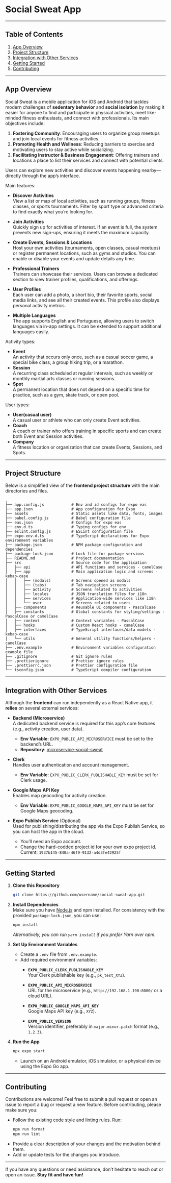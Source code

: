 # Social Sweat App

---

## Table of Contents

1. [App Overview](#app-overview)  
2. [Project Structure](#project-structure)  
3. [Integration with Other Services](#integration-with-other-services)  
4. [Getting Started](#getting-started)  
5. [Contributing](#contributing)

---

## App Overview

Social Sweat is a mobile application for iOS and Android that tackles modern challenges of **sedentary behavior** and **social isolation** by making it easier for anyone to find and participate in physical activities, meet like-minded fitness enthusiasts, and connect with professionals. Its main objectives include:

1. **Fostering Community**: Encouraging users to organize group meetups and join local events for fitness activities.  
2. **Promoting Health and Wellness**: Reducing barriers to exercise and motivating users to stay active while socializing.  
3. **Facilitating Instructor & Business Engagement**: Offering trainers and locations a place to list their services and connect with potential clients.

Users can explore new activities and discover events happening nearby—directly through the app’s interface.

Main features:

- **Discover Activities**  
  View a list or map of local activities, such as running groups, fitness classes, or sports tournaments. Filter by sport type or advanced criteria to find exactly what you’re looking for.

- **Join Activities**  
  Quickly sign up for activities of interest. If an event is full, the system prevents new sign-ups, ensuring it meets the maximum capacity.

- **Create Events, Sessions & Locations**  
  Host your own activities (tournaments, open classes, casual meetups) or register permanent locations, such as gyms and studios. You can enable or disable your events and update details any time.

- **Professional Trainers**  
  Trainers can showcase their services. Users can browse a dedicated section to view trainer profiles, qualifications, and offerings.

- **User Profiles**  
  Each user can add a photo, a short bio, their favorite sports, social media links, and see all their created events. This profile also displays personal activity metrics.

- **Multiple Languages**  
  The app supports English and Portuguese, allowing users to switch languages via in-app settings. It can be extended to support additional languages easily.

Activity types:
- **Event**  
  An activity that occurs only once, such as a casual soccer game, a special bike class, a group hiking trip, or a marathon.
- **Session**  
  A recurring class scheduled at regular intervals, such as weekly or monthly martial arts classes or running sessions. 
- **Spot**  
  A permanent location that does not depend on a specific time for practice, such as a gym, skate track, or open pool. 

User types:
- **User(casual user)**  
  A casual user or athlete who can only create Event activities.
- **Coach**  
  A coach or trainer who offers training in specific sports and can create both Event and Session activities.
- **Company**  
  A fitness location or organization that can create Events, Sessions, and Spots.


---

## Project Structure

Below is a simplified view of the **frontend project structure** with the main directories and files.

```
.
├── app.config.js            # Env and id configs for expo eas
├── app.json                 # App configuration for Expo
├── assets                   # Static assets like data, fonts, images
├── babel.config.js          # Babel configuration file
├── eas.json                 # Configs for expo eas
├── env.d.ts                 # Typing configs for env 
├── eslint.config.js         # ESLint configuration file
├── expo-env.d.ts            # TypeScript declarations for Expo environment variables
├── package.json             # NPM package configuration and dependencies
├── package-lock.json        # Lock file for package versions
├── README.md                # Project documentation
├── src                      # Source code for the application
│   ├── api                  # API functions and services - camelCase
│   ├── app                  # Main application logic and screens - kebab-case
│   │   ├── (modals)         # Screens opened as modals
│   │   ├── (tabs)           # Tab navigation screens
│   │   ├── activity         # Screens related to activities
│   │   ├── locales          # JSON translation files for i18n
│   │   ├── services         # Application-wide services like i18n
│   │   └── user             # Screens related to users
│   ├── components           # Reusable UI components - PascalCase
│   ├── constants            # Global constants for styling/settings - PascalCase or camelCase
│   ├── context              # Context variables - PascalCase
│   ├── hooks                # Custom React hooks - camelCase
│   ├── interfaces           # TypeScript interfaces/data models - kebab-case
│   └── utils                # General utility functions/helpers - camelCase
├── .env.example             # Environment variables configuration example file
├── .gitignore               # Git ignore rules
├── .prettierignore          # Prettier ignore rules
├── .prettierrc.json         # Prettier configuration file
└── tsconfig.json            # TypeScript compiler configuration
```

---

## Integration with Other Services

Although the **frontend** can run independently as a React Native app, it **relies** on several external services:

- **Backend (Microservice)**  
  A dedicated backend service is required for this app’s core features (e.g., activity creation, user data).  
  - **Env Variable**: `EXPO_PUBLIC_API_MICROSERVICE` must be set to the backend’s URL.  
  - **Repository**: [microservice-social-sweat](https://github.com/miguelgrieder/microservice-social-sweat)

- **Clerk**  
  Handles user authentication and account management.  
  - **Env Variable**: `EXPO_PUBLIC_CLERK_PUBLISHABLE_KEY` must be set for Clerk usage.

- **Google Maps API Key**  
  Enables map geocoding for activity creation.  
  - **Env Variable**: `EXPO_PUBLIC_GOOGLE_MAPS_API_KEY` must be set for Google Maps geocoding.

- **Expo Publish Service** (Optional)  
  Used for publishing/distributing the app via the Expo Publish Service, so you can host the app in the cloud.  
  - You’ll need an Expo account.
  - Change the hard-codded project id for your own expo project id. Current: `1937b145-840a-46f9-9132-a4d3fe42925f`

---

## Getting Started

1. **Clone this Repository**  
   ```bash
   git clone https://github.com/username/social-sweat-app.git
   ```

2. **Install Dependencies**  
   Make sure you have [Node.js](https://nodejs.org/) and npm installed. For consistency with the provided `package-lock.json`, you can use:
   ```bash
   npm install
   ```
   *Alternatively, you can run `yarn install` if you prefer Yarn over npm.*

3. **Set Up Environment Variables**  
   - Create a `.env` file from `.env.example`.  
   - Add required environment variables:
     - **`EXPO_PUBLIC_CLERK_PUBLISHABLE_KEY`**  
       Your Clerk publishable key (e.g., `pk_test_XYZ`).

     - **`EXPO_PUBLIC_API_MICROSERVICE`**  
       URL for the microservice (e.g., `http://192.168.1.190:8000/` or a cloud URL).

     - **`EXPO_PUBLIC_GOOGLE_MAPS_API_KEY`**  
       Google Maps API key (e.g., `XYZ`).

     - **`EXPO_PUBLIC_VERSION`**  
       Version identifier, preferably in `major.minor.patch` format (e.g., `1.2.3`).

4. **Run the App**  
   ```bash
   npx expo start
   ```
   - Launch on an Android emulator, iOS simulator, or a physical device using the Expo Go app.

---

## Contributing

Contributions are welcome! Feel free to submit a pull request or open an issue to report a bug or request a new feature. Before contributing, please make sure you:

- Follow the existing code style and linting rules. Run:
  ```bash
  npm run format
  npm run lint
  ```
- Provide a clear description of your changes and the motivation behind them.  
- Add or update tests for the changes you introduce.

---

If you have any questions or need assistance, don’t hesitate to reach out or open an issue. **Stay fit and have fun!**